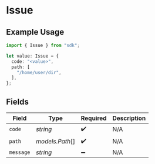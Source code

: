 # Issue

## Example Usage

```typescript
import { Issue } from "sdk";

let value: Issue = {
  code: "<value>",
  path: [
    "/home/user/dir",
  ],
};
```

## Fields

| Field              | Type               | Required           | Description        |
| ------------------ | ------------------ | ------------------ | ------------------ |
| `code`             | *string*           | :heavy_check_mark: | N/A                |
| `path`             | *models.Path*[]    | :heavy_check_mark: | N/A                |
| `message`          | *string*           | :heavy_minus_sign: | N/A                |